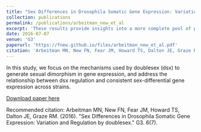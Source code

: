 ```yaml
---
title: "Sex Differences in Drosophila Somatic Gene Expression: Variation and Regulation by doublesex."
collection: publications
permalink: /publications/arbeitman_new_et_al
excerpt: 'These results provide insights into a more complete pool of potential DSX targets, as well as revealing the molecular flexibility of DSX regulation.'
date: 2016-07-07
venue: 'G3'
paperurl: 'https://fnew.github.io/files/arbeitman_new_et_al.pdf'
citation: 'Arbeitman MN, New FN, Fear JM, Howard TS, Dalton JE, Graze RM. (2016). &quot;Sex Differences in Drosophila Somatic Gene Expression: Variation and Regulation by doublesex.&quot; <i>G3</i>. 6(7).'
---
```


In this study, we focus on the mechanisms used by doublesex (dsx) to generate sexual dimorphism in gene expression, and address the relationship between dsx regulation and consistent sex-differential gene expression across strains.

[Download paper here](http://fnew.github.io/files/arbeitman_new_et_al.pdf)

Recommended citation: Arbeitman MN, New FN, Fear JM, Howard TS, Dalton JE, Graze RM. (2016). "Sex Differences in Drosophila Somatic Gene Expression: Variation and Regulation by doublesex." G3. 6(7).
